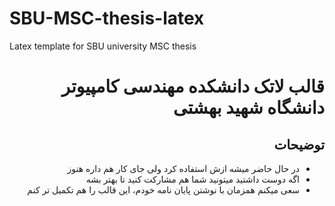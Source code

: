 # SBU-MSC-thesis-latex
Latex template for SBU university MSC thesis

<div dir="rtl">

# قالب لاتک دانشکده مهندسی کامپیوتر دانشگاه شهید بهشتی

## توضیحات
* در حال حاضر میشه ازش استفاده کرد ولی جای کار هم داره هنوز
*  اگه دوست داشتید میتونید شما هم مشارکت کنید تا بهتر بشه
*  سعی میکنم همزمان با نوشتن پایان نامه خودم، این قالب را هم تکمیل تر کنم
</div>
